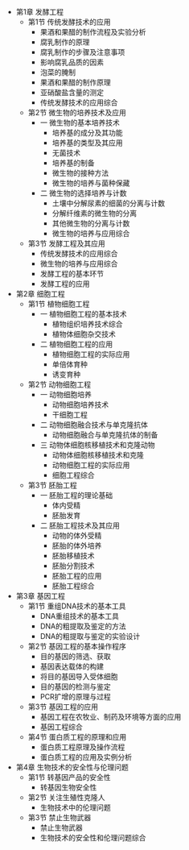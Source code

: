 - 第1章  发酵工程
    - 第1节  传统发酵技术的应用
        - 果酒和果醋的制作流程及实验分析
        - 腐乳制作的原理
        - 腐乳制作的步骤及注意事项
        - 影响腐乳品质的因素
        - 泡菜的腌制
        - 果酒和果醋的制作原理
        - 亚硝酸盐含量的测定
        - 传统发酵技术的应用综合
    - 第2节  微生物的培养技术及应用
        - 一  微生物的基本培养技术
            - 培养基的成分及其功能
            - 培养基的类型及其应用
            - 无菌技术
            - 培养基的制备
            - 微生物的接种方法
            - 微生物的培养与菌种保藏
        - 二  微生物的选择培养与计数
            - 土壤中分解尿素的细菌的分离与计数
            - 分解纤维素的微生物的分离
            - 其他微生物的分离与计数
            - 微生物的培养与应用综合
    - 第3节  发酵工程及其应用
        - 传统发酵技术的应用综合
        - 微生物的培养与应用综合
        - 发酵工程的基本环节
        - 发酵工程的应用
- 第2章  细胞工程
    - 第1节  植物细胞工程
        - 一  植物细胞工程的基本技术
            - 植物组织培养技术综合
            - 植物体细胞杂交技术
        - 二  植物细胞工程的应用
            - 植物细胞工程的实际应用
            - 单倍体育种
            - 诱变育种
    - 第2节  动物细胞工程
        - 一  动物细胞培养
            - 动物细胞培养技术
            - 干细胞工程
        - 二  动物细胞融合技术与单克隆抗体
            - 动物细胞融合与单克隆抗体的制备
        - 三  动物体细胞核移植技术和克隆动物
            - 动物体细胞核移植技术和克隆
            - 动物细胞工程的实际应用
            - 细胞工程综合
    - 第3节  胚胎工程
        - 一  胚胎工程的理论基础
            - 体内受精
            - 胚胎发育
        - 二  胚胎工程技术及其应用
            - 动物的体外受精
            - 胚胎的体外培养
            - 胚胎移植技术
            - 胚胎分割技术
            - 胚胎工程的应用
            - 胚胎工程综合
- 第3章  基因工程
    - 第1节  重组DNA技术的基本工具
        - DNA重组技术的基本工具
        - DNA的粗提取及鉴定的方法
        - DNA的粗提取与鉴定的实验设计
    - 第2节  基因工程的基本操作程序
        - 目的基因的筛选、获取
        - 基因表达载体的构建
        - 将目的基因导入受体细胞
        - 目的基因的检测与鉴定
        - PCR扩增的原理与过程
    - 第3节  基因工程的应用
        - 基因工程在农牧业、制药及环境等方面的应用
        - 基因工程综合
    - 第4节  蛋白质工程的原理和应用
        - 蛋白质工程原理及操作流程
        - 蛋白质工程的应用及实例分析
- 第4章  生物技术的安全性与伦理问题
    - 第1节  转基因产品的安全性
        - 转基因生物安全性
    - 第2节  关注生殖性克隆人
        - 生物技术中的伦理问题
    - 第3节  禁止生物武器
        - 禁止生物武器
        - 生物技术的安全性和伦理问题综合
